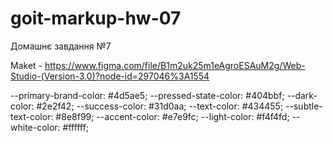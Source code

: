 # goit-markup-hw-07

Домашнє завдання №7

Maket -
https://www.figma.com/file/B1m2uk25m1eAgroESAuM2g/Web-Studio-(Version-3.0)?node-id=297046%3A1554

--primary-brand-color: #4d5ae5; --pressed-state-color: #404bbf; --dark-color: #2e2f42;
--success-color: #31d0aa; --text-color: #434455; --subtle-text-color: #8e8f99; --accent-color:
#e7e9fc; --light-color: #f4f4fd; --white-color: #ffffff;
